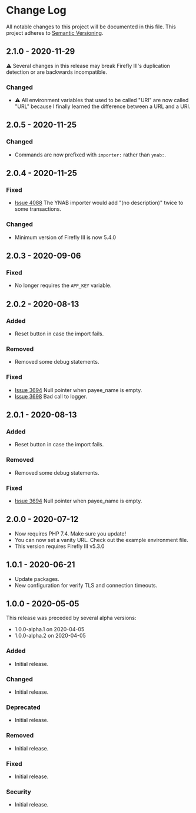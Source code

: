 # Change Log
All notable changes to this project will be documented in this file.
This project adheres to [Semantic Versioning](http://semver.org/).

## 2.1.0 - 2020-11-29

⚠️ Several changes in this release may break Firefly III's duplication detection or are backwards incompatible.

### Changed

- ⚠️ All environment variables that used to be called "URI" are now called "URL" because I finally learned the difference between a URL and a URI.

## 2.0.5 - 2020-11-25

### Changed

- Commands are now prefixed with `importer:` rather than `ynab:`.

## 2.0.4 - 2020-11-25

### Fixed

- [Issue 4088](https://github.com/firefly-iii/firefly-iii/issues/4088) The YNAB importer would add "(no description)" twice to some transactions.

### Changed

- Minimum version of Firefly III is now 5.4.0

## 2.0.3 - 2020-09-06

### Fixed
- No longer requires the `APP_KEY` variable.

## 2.0.2 - 2020-08-13

### Added
- Reset button in case the import fails.

### Removed
- Removed some debug statements.

### Fixed
- [Issue 3694](https://github.com/firefly-iii/firefly-iii/issues/3694) Null pointer when payee_name is empty.
- [Issue 3698](https://github.com/firefly-iii/firefly-iii/issues/3698) Bad call to logger.

## 2.0.1 - 2020-08-13

### Added
- Reset button in case the import fails.

### Removed
- Removed some debug statements.

### Fixed
- [Issue 3694](https://github.com/firefly-iii/firefly-iii/issues/3694) Null pointer when payee_name is empty.

## 2.0.0 - 2020-07-12

- Now requires PHP 7.4. Make sure you update!
- You can now set a vanity URL. Check out the example environment file.
- This version requires Firefly III v5.3.0

## 1.0.1 - 2020-06-21

- Update packages.
- New configuration for verify TLS and connection timeouts.

## 1.0.0 - 2020-05-05

This release was preceded by several alpha versions:

- 1.0.0-alpha.1 on 2020-04-05
- 1.0.0-alpha.2 on 2020-04-05

### Added
- Initial release.

### Changed
- Initial release.

### Deprecated
- Initial release.

### Removed
- Initial release.

### Fixed
- Initial release.

### Security
- Initial release.
